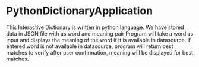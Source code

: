 # PythonDictionaryApplication
This Interactive Dictionary is written in python language. We have stored data in JSON file with as word and meaning pair
Program will take a word as input and displays the meaning of the word if it is available in datasource.
If entered word is not available in datasource, program will return best matches to verify
after user confirmation, meaning will be displayed for best matches.
